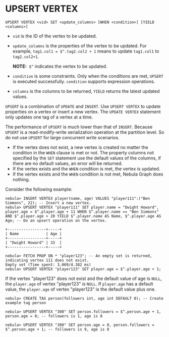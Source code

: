 # UPSERT VERTEX

```nGQL
UPSERT VERTEX <vid> SET <update_columns> [WHEN <condition>] [YIELD <columns>]
```

- `vid` is the ID of the vertex to be updated.
- `update_columns` is the properties of the vertex to be updated. For example, `tag1.col1 = $^.tag2.col2 + 1` means to update `tag1.col1` to `tag2.col2+1`.

    **NOTE:**  `$^` indicates the vertex to be updated.

- `condition` is some constraints. Only when the conditions are met, `UPSERT` is executed successfully. `condition` supports expression operations.
- `columns` is the columns to be returned, `YIELD` returns the latest updated values.

`UPSERT` is a combination of `UPDATE` and `INSERT`. Use `UPSERT VERTEX` to update properties on a vertex or insert a new vertex. The `UPDATE VERTEX` statement only updates one tag of a vertex at a time.

The performance of `UPSERT` is much lower than that of `INSERT`. Because `UPSERT` is a read-modify-write serialization operation at the partition level. So do not use `UPSERT` for large concurrent write scenarios.

- If the vertex does not exist, a new vertex is created no matter the condition in the `WHEN` clause is met or not. The property columns not specified by the `SET` statement use the default values of the columns, if there are no default values, an error will be returned.
- If the vertex exists and the `WHEN` condition is met, the vertex is updated.
- If the vertex exists and the `WHEN` condition is not met, Nebula Graph does nothing.

Consider the following example:

```ngql
nebula> INSERT VERTEX player(name, age) VALUES "player111":("Ben Simmons", 22); -- Insert a new vertex.
nebula> UPSERT VERTEX "player111" SET player.name = "Dwight Howard", player.age = $^.player.age + 11 WHEN $^.player.name == "Ben Simmons" AND $^.player.age > 20 YIELD $^.player.name AS Name, $^.player.age AS Age; -- Do an upsert operation on the vertex.

+-----------------+-----+
| Name            | Age |
+-----------------+-----+
| "Dwight Howard" | 33  |
+-----------------+-----+
```

```ngql
nebula> FETCH PROP ON * "player123"; -- An empty set is returned, indicating vertex 111 does not exist.
Empty set (Time spent: 3.069/4.382 ms)
nebula> UPSERT VERTEX "player123" SET player.age = $^.player.age + 1;
```

If the vertex "player123" does not exist and the default value of age is `NULL`, the `player.age` of vertex "player123" is `NULL`. If `player.age` has a default value, the `player.age` of vertex "player123" is the default value plus one.

```ngql
nebula> CREATE TAG person(followers int, age int DEFAULT 0); -- Create example tag person

nebula> UPSERT VERTEX "300" SET person.followers = $^.person.age + 1,  person.age = 8; -- followers is 1, age is 8

nebula> UPSERT VERTEX "300" SET person.age = 8, person.followers = $^.person.age + 1; -- followers is 9, age is 8
```
